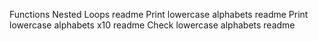 Functions Nested Loops readme
Print lowercase alphabets readme
Print lowercase alphabets x10 readme
Check lowercase alphabets readme

